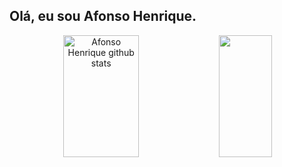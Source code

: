 ## Olá, eu sou Afonso Henrique. 
 
 <div align="center">  
  <img width="49%" height="195px" src="https://github-readme-stats.vercel.app/api?username=aefonso&show_icons=true&count_private=true&hide_border=true&title_color=00bfbf&icon_color=00bfbf&text_color=c9d1d9&bg_color=0d1117" alt="Afonso Henrique github stats" /> 
  <img width="41%" height="195px" src="https://github-readme-stats.vercel.app/api/top-langs/?username=aefonso&layout=compact&hide_progress=true&title_color=00bfbf&text_color=00bfbf&bg_color=0d1117" />
</div>
 
</div>
 


  
